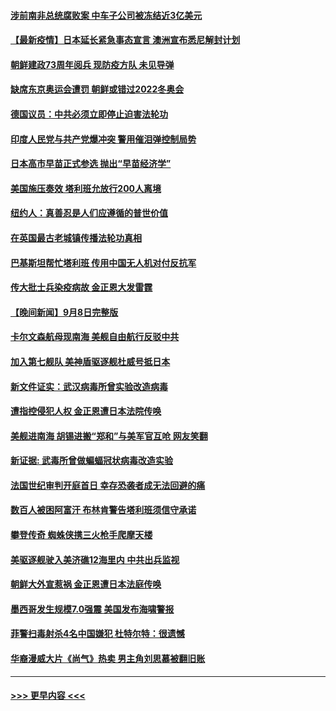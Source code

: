 #### [涉前南非总统腐败案 中车子公司被冻结近3亿美元](../pages/prog202/a103212097.md?t=09100501) 
#### [【最新疫情】日本延长紧急事态宣言 澳洲宣布悉尼解封计划](../pages/prog202/a103212157.md?t=09100501) 
#### [朝鲜建政73周年阅兵 现防疫方队 未见导弹](../pages/prog202/a103212085.md?t=09100501) 
#### [缺席东京奥运会遭罚 朝鲜或错过2022冬奥会](../pages/prog202/a103211974.md?t=09100501) 
#### [德国议员：中共必须立即停止迫害法轮功](../pages/prog202/a103211925.md?t=09100501) 
#### [印度人民党与共产党爆冲突 警用催泪弹控制局势](../pages/prog202/a103211710.md?t=09100501) 
#### [日本高市早苗正式参选 抛出“早苗经济学”](../pages/prog202/a103211842.md?t=09100501) 
#### [美国施压奏效 塔利班允放行200人离境](../pages/prog202/a103211850.md?t=09100501) 
#### [纽约人：真善忍是人们应遵循的普世价值](../pages/prog202/a103211816.md?t=09100501) 
#### [在英国最古老城镇传播法轮功真相](../pages/prog202/a103211804.md?t=09100501) 
#### [巴基斯坦帮忙塔利班 传用中国无人机对付反抗军](../pages/prog202/a103211747.md?t=09100501) 
#### [传大批士兵染疫病故 金正恩大发雷霆](../pages/prog202/a103211722.md?t=09100501) 
#### [【晚间新闻】9月8日完整版](../pages/prog202/a103211590.md?t=09100501) 
#### [卡尔文森航母现南海 美舰自由航行反驳中共](../pages/prog202/a103211356.md?t=09100501) 
#### [加入第七舰队 美神盾驱逐舰杜威号抵日本](../pages/prog202/a103211679.md?t=09100501) 
#### [新文件证实：武汉病毒所曾实验改造病毒](../pages/prog202/a103211610.md?t=09100501) 
#### [遭指控侵犯人权 金正恩遭日本法院传唤](../pages/prog202/a103211079.md?t=09100501) 
#### [美舰进南海 胡锡进搬“郑和”与美军官互呛 网友笑翻](../pages/prog202/a103211493.md?t=09100501) 
#### [新证据: 武毒所曾做蝙蝠冠状病毒改造实验](../pages/prog202/a103211459.md?t=09100501) 
#### [法国世纪审判开庭首日 幸存恐袭者成无法回避的痛](../pages/prog202/a103211439.md?t=09100501) 
#### [数百人被困阿富汗 布林肯警告塔利班须信守承诺](../pages/prog202/a103211324.md?t=09100501) 
#### [攀登传奇 蜘蛛侠携三火枪手爬摩天楼](../pages/prog202/a103211400.md?t=09100501) 
#### [美驱逐舰驶入美济礁12海里内 中共出兵监视](../pages/prog202/a103211395.md?t=09100501) 
#### [朝鲜大外宣惹祸 金正恩遭日本法庭传唤](../pages/prog202/a103211397.md?t=09100501) 
#### [墨西哥发生规模7.0强震 美国发布海啸警报](../pages/prog202/a103211385.md?t=09100501) 
#### [菲警扫毒射杀4名中国嫌犯 杜特尔特：很遗憾](../pages/prog202/a103211376.md?t=09100501) 
#### [华裔漫威大片《尚气》热卖 男主角刘思慕被翻旧账](../pages/prog202/a103211353.md?t=09100501) 

----
#### [ >>> 更早内容 <<< ](../indexes/prog202-earlier.md)
